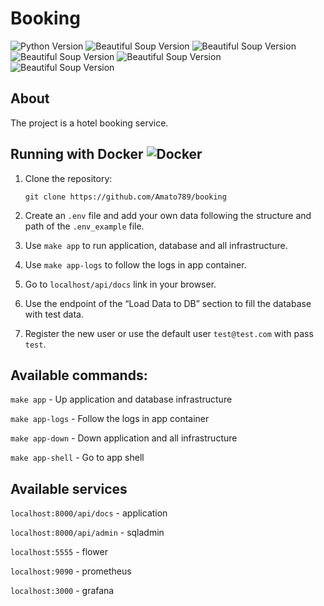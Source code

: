 <h1>Booking</h1>
<p align="left">
   <img src="https://img.shields.io/badge/Python-3.12.4-blue" alt="Python Version">
   <img src="https://img.shields.io/badge/FastAPI-0.112.0-yellow" alt="Beautiful Soup Version">
   <img src="https://img.shields.io/badge/SQLAlchemy-2.0.31-green" alt="Beautiful Soup Version">
   <img src="https://img.shields.io/badge/Alembic-1.13.2-green" alt="Beautiful Soup Version">
   <img src="https://img.shields.io/badge/Celery-5.4.0-green" alt="Beautiful Soup Version">
   <img src="https://img.shields.io/badge/Flower-2.0.1-green" alt="Beautiful Soup Version">
</p>

## About

The project is a hotel booking service.

## Running with Docker ![Docker](https://img.shields.io/badge/docker-2496ED?style=for-the-badge&logo=docker&logoColor=white)

1. Clone the repository:

   `git clone https://github.com/Amato789/booking`

2. Create an `.env` file and add your own data following the structure and path of the `.env_example` file.
3. Use `make app` to run application, database and all infrastructure.
4. Use `make app-logs` to follow the logs in app container.
5. Go to `localhost/api/docs` link in your browser.
6. Use the endpoint of the “Load Data to DB” section to fill the database with test data.
7. Register the new user or use the default user `test@test.com` with pass `test`.


## Available commands:

`make app` - Up application and database infrastructure

`make app-logs` - Follow the logs in app container

`make app-down` - Down application and all infrastructure

`make app-shell` - Go to app shell

## Available services
`localhost:8000/api/docs` - application

`localhost:8000/api/admin` - sqladmin

`localhost:5555` - flower

`localhost:9090` - prometheus

`localhost:3000` - grafana